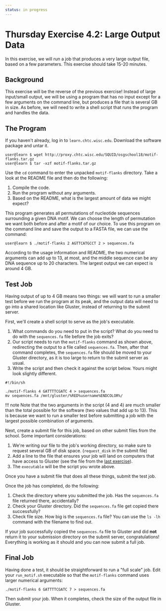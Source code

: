 ```yaml
---
status: in progress
---
```


Thursday Exercise 4.2: Large Output Data
========================================

In this exercise, we will run a job that produces a very large output file, based on a few parameters. This exercise should take 15-20 minutes.

Background
----------

This exercise will be the reverse of the previous exercise! Instead of large input/small output, we will be using a program  that has no input except for a few arguments on the command line, but produces a file that is several GB in size.  As before, we will need to write a shell script that runs the program and handles the data.

The Program
-----------

If you haven't already, log in to `learn.chtc.wisc.edu`. Download the software package and untar it.

``` console
user@learn $ wget http://proxy.chtc.wisc.edu/SQUID/osgschool18/motif-flanks.tar.gz
user@learn $ tar -xzf motif-flanks.tar.gz
```

Use the `cd` command to enter the unpacked `motif-flanks` directory. Take a look at the README file and then do the following:

1.  Compile the code. 
2. Run the program without any arguments. 
3. Based on the README, what is the largest amount of data we might expect?

This program generates all permutations of nucleotide sequences  surrounding a given DNA motif. We can choose the length of permutation we want both  before and after a motif of our choice. To use this program on the command line and save the output to a FASTA file, we can use the command:

``` console
user@learn $ ./motif-flanks 2 AGTTCATGCCT 2 > sequences.fa
```

According to the usage information and README, the two numerical arguments can add up to 13, at most, and the middle sequence can be any  DNA sequence up to 20 characters. The largest output we can expect is around 4 GB.

Test Job
--------

Having output of up to 4 GB means two things: we will want to run a smaller  test before we run the program at its peak, and the output data will need to go into a shared location like Gluster, instead of returning  to the submit server.

First, we'll create a shell script to serve as the job's executable.

1.  What commands do you need to put in the script? What do you need to do with the `sequences.fa` file before the job exits?
2.  Our script needs to run the `motif-flanks` command as shown above, redirecting the output to a file called `sequences.fa`. Then, after that command completes, the `sequences.fa` file should be moved to your Gluster directory, as it is too large to return to the  submit server as usual.
1.  Write the script and then check it against the script below. Yours might look slightly different. 

``` file
#!/bin/sh

./motif-flanks 4 GATTTTCGATC 4 > sequences.fa
mv sequences.fa /mnt/gluster/%RED%username%ENDCOLOR%/
```

!!! note 
    Note that the two arguments in the script (4 and 4) are much smaller than the total possible for the software (two values that add up to 13). This is because we want to run a smaller test before submitting a job with the largest possible combination of arguments.

Next, create a submit file for this job, based on other submit files from the school. Some important considerations:

1.  We're writing our file to the job's working directory, so make sure to request several GB of disk space. (`request_disk` in the submit file)
2.  Add a line to the file that ensures your job will land on computers that have access to Gluster (see the file from the [last exercise](part4-ex1-input.md)).
3.  The `executable` will be the script you wrote above.

Once you have a submit file that does all these things, submit the test job.

Once the job has completed, do the following:

1.  Check the directory where you submitted the job. Has the `sequences.fa` file returned there, accidentally?
2.  Check your Gluster directory. Did the `sequences.fa` file get copied there successfully?
3.  Check file size. How big is the `sequences.fa` file? You can use the `ls -lh` command with the filename to find out.

If your job successfully copied the `sequences.fa` file to Gluster and did **not** return it to your submission directory on  the submit server, congratulations! Everything is working as it should and you can now submit a full job.

Final Job
---------

Having done a test, it should be straightforward to run a "full scale" job. Edit your `run_motif.sh` executable so that the `motif-flanks` command  uses larger numerical arguments:

``` file
./motif-flanks 6 GATTTTCGATC 7 > sequences.fa
```

Then submit your job. When it completes, check the size of the output file in Gluster.


